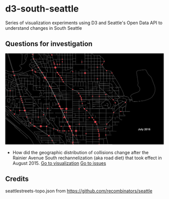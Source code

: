 # d3-south-seattle
Series of visualization experiments using D3 and Seattle's Open Data API to understand changes in South Seattle

## Questions for investigation
![Southeast Seattle Collisions over time](/screenshots/seattle-columbiacity-collision-d3.png)
- How did the geographic distribution of collisions change after the Rainier Avenue South rechannelization (aka road diet) that took effect in August 2015.
[Go to visualization](http://sudo-studio.github.io/d3-south-seattle/seattle-columbiacity-collision-d3.html)
[Go to issues](issues?q=is%3Aopen+is%3Aissue+project%3Asudo-studio%2Fd3-south-seattle%2F1)

## Credits
seattlestreets-topo.json from https://github.com/recombinators/seattle
